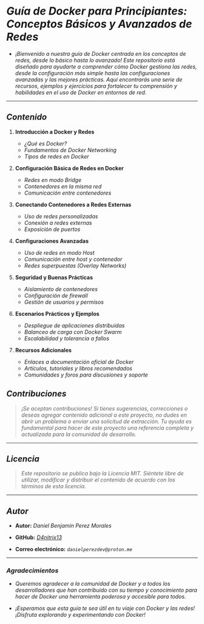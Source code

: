 <!-- Autor: Daniel Benjamin Perez Morales -->
<!-- GitHub: https://github.com/D4nitrix13 -->
<!-- GitLab: https://gitlab.com/D4nitrix13 -->
<!-- Correo electrónico: danielperezdev@proton.me -->
# ***Guía de Docker para Principiantes: Conceptos Básicos y Avanzados de Redes***

- *¡Bienvenido a nuestra guía de Docker centrada en los conceptos de redes, desde lo básico hasta lo avanzado! Este repositorio está diseñado para ayudarte a comprender cómo Docker gestiona las redes, desde la configuración más simple hasta las configuraciones avanzadas y las mejores prácticas. Aquí encontrarás una serie de recursos, ejemplos y ejercicios para fortalecer tu comprensión y habilidades en el uso de Docker en entornos de red.*

---

## ***Contenido***

1. **Introducción a Docker y Redes**
    - *¿Qué es Docker?*
    - *Fundamentos de Docker Networking*
    - *Tipos de redes en Docker*

2. **Configuración Básica de Redes en Docker**
    - *Redes en modo Bridge*
    - *Contenedores en la misma red*
    - *Comunicación entre contenedores*

3. **Conectando Contenedores a Redes Externas**
    - *Uso de redes personalizadas*
    - *Conexión a redes externas*
    - *Exposición de puertos*

4. **Configuraciones Avanzadas**
    - *Uso de redes en modo Host*
    - *Comunicación entre host y contenedor*
    - *Redes superpuestas (Overlay Networks)*

5. **Seguridad y Buenas Prácticas**
    - *Aislamiento de contenedores*
    - *Configuración de firewall*
    - *Gestión de usuarios y permisos*

6. **Escenarios Prácticos y Ejemplos**
    - *Despliegue de aplicaciones distribuidas*
    - *Balanceo de carga con Docker Swarm*
    - *Escalabilidad y tolerancia a fallos*

7. **Recursos Adicionales**
    - *Enlaces a documentación oficial de Docker*
    - *Artículos, tutoriales y libros recomendados*
    - *Comunidades y foros para discusiones y soporte*

## ***Contribuciones***

> *¡Se aceptan contribuciones! Si tienes sugerencias, correcciones o deseas agregar contenido adicional a este proyecto, no dudes en abrir un problema o enviar una solicitud de extracción. Tu ayuda es fundamental para hacer de este proyecto una referencia completa y actualizada para la comunidad de desarrollo.*

---

## ***Licencia***

> *Este repositorio se publica bajo la Licencia MIT. Siéntete libre de utilizar, modificar y distribuir el contenido de acuerdo con los términos de esta licencia.*

---

## ***Autor***

- **Autor:** *Daniel Benjamin Perez Morales*

- **GitHub:** *[D4nitrix13](https://github.com/D4nitrix13 "https://github.com/D4nitrix13")*

- **Correo electrónico:** *`danielperezdev@proton.me`*

---

### ***Agradecimientos***

- *Queremos agradecer a la comunidad de Docker y a todos los desarrolladores que han contribuido con su tiempo y conocimiento para hacer de Docker una herramienta poderosa y accesible para todos.*

- *¡Esperamos que esta guía te sea útil en tu viaje con Docker y las redes! ¡Disfruta explorando y experimentando con Docker!*
